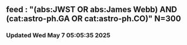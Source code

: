 ## feed : "(abs:JWST OR abs:James Webb) AND (cat:astro-ph.GA OR cat:astro-ph.CO)" N=300
### Updated Wed May  7 05:05:35 2025

